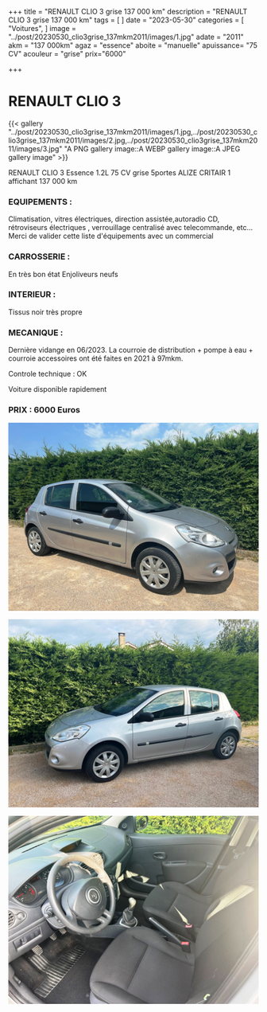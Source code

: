 +++
title = "RENAULT CLIO 3 grise 137 000 km"
description = "RENAULT CLIO 3 grise 137 000 km"
tags = [
]
date = "2023-05-30"
categories = [
    "Voitures",
]
image = "../post/20230530_clio3grise_137mkm2011/images/1.jpg"
adate = "2011"
akm = "137 000km"
agaz = "essence"
aboite = "manuelle"
apuissance= "75 CV"
acouleur = "grise"
prix="6000"

+++

# RENAULT CLIO 3

{{< gallery "../post/20230530_clio3grise_137mkm2011/images/1.jpg,../post/20230530_clio3grise_137mkm2011/images/2.jpg,../post/20230530_clio3grise_137mkm2011/images/3.jpg" "A PNG gallery image::A WEBP gallery image::A JPEG gallery image" >}}


RENAULT CLIO 3 Essence 1.2L 75 CV grise 5portes ALIZE CRITAIR 1 affichant 137 000 km

### EQUIPEMENTS :
Climatisation, vitres électriques, direction assistée,autoradio CD, rétroviseurs électriques , verrouillage centralisé avec telecommande, etc...
Merci de valider cette liste d'équipements avec un commercial

### CARROSSERIE :
En très bon état 
Enjoliveurs neufs

### INTERIEUR :
Tissus noir très propre

### MECANIQUE :
Dernière vidange en 06/2023.
La courroie de distribution + pompe à eau + courroie accessoires ont été faites en 2021 à 97mkm.

Controle technique : OK

Voiture disponible rapidement


### PRIX : 6000 Euros


<!-- more -->


![](images/1.jpg)

![](images/2.jpg)

![](images/3.jpg)

